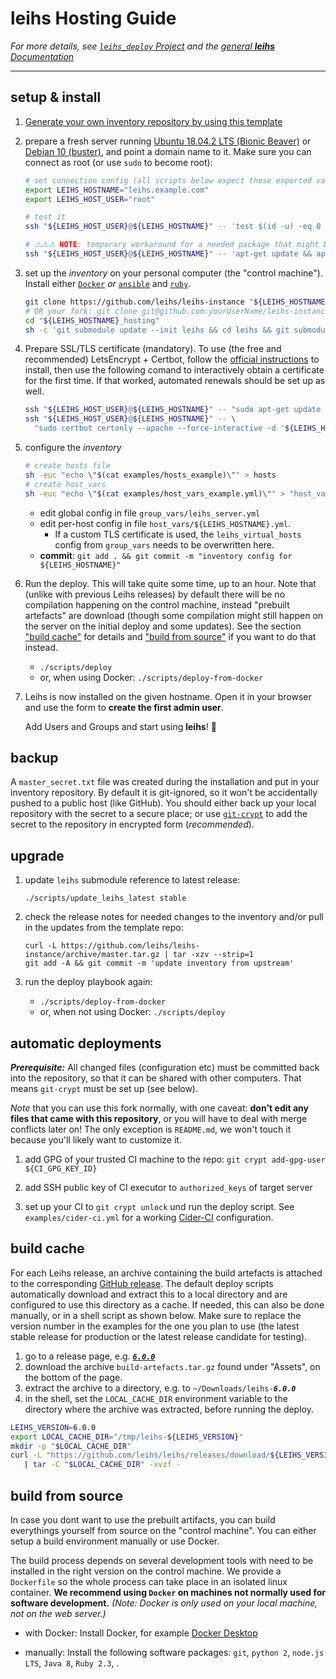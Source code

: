 # **leihs** Hosting Guide

_For more details, see [`leihs_deploy` Project](https://github.com/leihs/leihs_deploy)
and the [general **leihs** Documentation](https://github.com/leihs/leihs/wiki)_

---

## setup & install

1. [Generate your own inventory repository by using this template](https://github.com/leihs/leihs-instance/generate)

1. prepare a fresh server running [Ubuntu 18.04.2 LTS (Bionic Beaver)](https://wiki.ubuntu.com/BionicBeaver/ReleaseNotes) or [Debian 10 (buster)](https://www.debian.org/releases/buster/), and point a domain name to it. Make sure you can connect as root (or use `sudo` to become root):

   ```sh
   # set connection config (all scripts below expect those exported variables!)
   export LEIHS_HOSTNAME="leihs.example.com"
   export LEIHS_HOST_USER="root"

   # test it
   ssh "${LEIHS_HOST_USER}@${LEIHS_HOSTNAME}" -- 'test $(id -u) -eq 0 && echo OK || sudo echo OK'

   # ⚠️⚠️⚠️ NOTE: temporary workaround for a needed package that might be missing: ⚠️⚠️⚠️
   ssh "${LEIHS_HOST_USER}@${LEIHS_HOSTNAME}" -- 'apt-get update && apt-get install -fy shared-mime-info'

   ```

1. set up the _inventory_ on your personal computer (the "control machine").
   Install either [`Docker`](https://www.docker.com/products/docker-desktop) _or_ [`ansible`](https://docs.ansible.com/ansible/latest/installation_guide/index.html) and [`ruby`](https://www.ruby-lang.org/en/).

   ```sh
   git clone https://github.com/leihs/leihs-instance "${LEIHS_HOSTNAME}_hosting"
   # OR your fork: git clone git@github.com:yourUserName/leihs-instance "${LEIHS_HOSTNAME}_hosting"
   cd "${LEIHS_HOSTNAME}_hosting"
   sh -c 'git submodule update --init leihs && cd leihs && git submodule update --init --recursive'
   ```

1. Prepare SSL/TLS certificate (mandatory). To use (the free and recommended) LetsEncrypt + Certbot, follow the [official instructions](https://certbot.eff.org) to install, then use the following comand to interactively obtain a certificate for the first time. If that worked, automated renewals should be set up as well.

   ```sh
   ssh "${LEIHS_HOST_USER}@${LEIHS_HOSTNAME}" -- "sudo apt-get update && sudo apt-get install certbot -y python3-certbot-apache"
   ssh "${LEIHS_HOST_USER}@${LEIHS_HOSTNAME}" -- \
     "sudo certbot certonly --apache --force-interactive -d '${LEIHS_HOSTNAME}'"
   ```

1. configure the _inventory_

   ```sh
   # create hosts file
   sh -euc "echo \"$(cat examples/hosts_example)\"" > hosts
   # create host_vars
   sh -euc "echo \"$(cat examples/host_vars_example.yml)\"" > "host_vars/${LEIHS_HOSTNAME}.yml"
   ```

   - edit global config in file `group_vars/leihs_server.yml`
   - edit per-host config in file `host_vars/${LEIHS_HOSTNAME}.yml`.
     - If a custom TLS certificate is used, the `leihs_virtual_hosts` config from `group_vars` needs to be overwritten here.
   - **commit**: `git add . && git commit -m "inventory config for ${LEIHS_HOSTNAME}"`

1. Run the deploy. This will take quite some time, up to an hour.
   Note that (unlike with previous Leihs releases) by default there will be no compilation happening on the control machine, instead "prebuilt artefacts" are download (though some compilation might still happen on the server on the initial deploy and some updates).
   See the section ["build cache"](#build-cache) for details and ["build from source"](#build-from-source) if you want to do that instead.

   - `./scripts/deploy`
   - or, when using Docker: `./scripts/deploy-from-docker`

1. Leihs is now installed on the given hostname.
   Open it in your browser and use the form to **create the first admin user**.

   Add Users and Groups and start using **leihs**! 🎉

## backup

A `master_secret.txt` file was created during the installation and put in your inventory repository.
By default it is git-ignored, so it won't be accidentally pushed to a public host (like GitHub).
You should either back up your local repository with the secret to a secure place;
or use [`git-crypt`](https://www.agwa.name/projects/git-crypt/) to add the
secret to the repository in encrypted form (_recommended_).

## upgrade

1. update `leihs` submodule reference to latest release:

   ```shell
   ./scripts/update_leihs_latest stable
   ```

1. check the release notes for needed changes to the inventory and/or pull in the updates from the template repo:

   ```shell
   curl -L https://github.com/leihs/leihs-instance/archive/master.tar.gz | tar -xzv --strip=1
   git add -A && git commit -m 'update inventory from upstream'
   ```

1. run the deploy playbook again:
   - `./scripts/deploy-from-docker`
   - or, when not using Docker: `./scripts/deploy`

## automatic deployments

**_Prerequisite:_** All changed files (configuration etc) must be committed back into the repository,
so that it can be shared with other computers.
That means `git-crypt` must be set up (see below).

_Note_ that you can use this fork normally, with one caveat:
**don't edit any files that came with this repository**, or you will have to deal with merge conflicts later on!
The only exception is `README.md`, we won't touch it because you'll likely want to customize it.

1. add GPG of your trusted CI machine to the repo: `git crypt add-gpg-user ${CI_GPG_KEY_ID}`

2. add SSH public key of CI executor to `authorized_keys` of target server

3. set up your CI to `git crypt unlock` und run the deploy script.
   See `examples/cider-ci.yml` for a working [Cider-CI](https://cider-ci.info) configuration.

## build cache

For each Leihs release, an archive containing the build artefacts is attached to the corresponding [GitHub release](https://github.com/leihs/leihs/releases).
The default deploy scripts automatically download and extract this to a local directory
and are configured to use this directory as a cache.
If needed, this can also be done manually, or in a shell script as shown below. Make sure to replace the version number in the examples for the one you plan to use (the latest stable release for production or the latest release candidate for testing).

1. go to a release page, e.g. [**_`6.0.0`_**](https://github.com/leihs/leihs/releases/tag/6.0.0)
1. download the archive `build-artefacts.tar.gz` found under "Assets", on the bottom of the page.
1. extract the archive to a directory, e.g. to `~/Downloads/leihs-`**_`6.0.0`_**
1. in the shell, set the `LOCAL_CACHE_DIR` environment variable to the directory where the archive was extracted, before running the deploy.

```sh
LEIHS_VERSION=6.0.0
export LOCAL_CACHE_DIR="/tmp/leihs-${LEIHS_VERSION}"
mkdir -p "$LOCAL_CACHE_DIR"
curl -L "https://github.com/leihs/leihs/releases/download/${LEIHS_VERSION}/build-artefacts.tar.gz" \
   | tar -C "$LOCAL_CACHE_DIR" -xvzf -
```

## build from source

In case you dont want to use the prebuilt artifacts, you can build everythings yourself from source on the "control machine".
You can either setup a build environment manually or use Docker.

The build process depends on several development tools with need to be installed in the right version on the control machine.
We provide a `Dockerfile` so the whole process can take place in an isolated linux container.
**We recommend using `Docker` on machines not normally used for software development.**
_(Note: Docker is only used on your local machine, not on the web server.)_

- with Docker: Install Docker, for example [Docker Desktop](https://www.docker.com/products/docker-desktop)

- manually: Install the following software packages: `git`, `python 2`, `node.js LTS`, `Java 8`, `Ruby 2.3`, .
